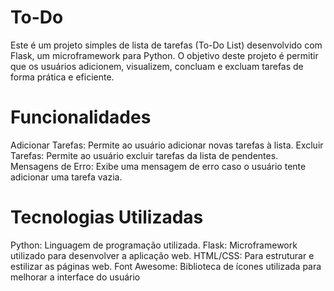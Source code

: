 # To-Do

Este é um projeto simples de lista de tarefas (To-Do List) desenvolvido com Flask, um microframework para Python. O objetivo deste projeto é permitir que os usuários adicionem, visualizem, concluam e excluam tarefas de forma prática e eficiente.

# Funcionalidades
Adicionar Tarefas: Permite ao usuário adicionar novas tarefas à lista.
Excluir Tarefas: Permite ao usuário excluir tarefas da lista de pendentes.
Mensagens de Erro: Exibe uma mensagem de erro caso o usuário tente adicionar uma tarefa vazia.

# Tecnologias Utilizadas
Python: Linguagem de programação utilizada.
Flask: Microframework utilizado para desenvolver a aplicação web.
HTML/CSS: Para estruturar e estilizar as páginas web.
Font Awesome: Biblioteca de ícones utilizada para melhorar a interface do usuário
